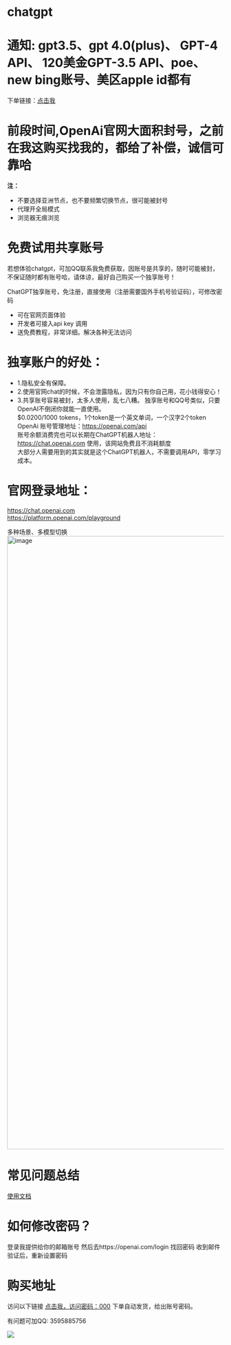 # chatgpt
# 通知: gpt3.5、gpt 4.0(plus)、 GPT-4 API、 120美金GPT-3.5 API、poe、new bing账号、美区apple id都有


下单链接：[点击我](https://gpt.vip.coding3min.com)

# 前段时间,OpenAi官网大面积封号，之前在我这购买找我的，都给了补偿，诚信可靠哈
**注：** 
 - 不要选择亚洲节点，也不要频繁切换节点，很可能被封号
 - 代理开全局模式
 - 浏览器无痕浏览

# 免费试用共享账号
若想体验chatgpt，可加QQ联系我免费获取，因账号是共享的，随时可能被封，不保证随时都有账号哈，请体谅，最好自己购买一个独享账号！


ChatGPT独享账号，免注册，直接使用（注册需要国外手机号验证码），可修改密码 
- 可在官网页面体验
- 开发者可接入api key 调用
- 送免费教程，非常详细。解决各种无法访问
# 独享账户的好处：
- 1.隐私安全有保障。
- 2.使用官网chat的时候，不会泄露隐私，因为只有你自己用，花小钱得安心！
- 3.共享账号容易被封，太多人使用，乱七八糟。
独享账号和QQ号类似，只要OpenAI不倒闭你就能一直使用。      
$0.0200/1000 tokens，1个token是一个英文单词，一个汉字2个token    
OpenAi 账号管理地址：https://openai.com/api    
账号余额消费完也可以长期在ChatGPT机器人地址：https://chat.openai.com 使用，该网站免费且不消耗额度     
大部分人需要用到的其实就是这个ChatGPT机器人，不需要调用API，零学习成本。

# 官网登录地址：
https://chat.openai.com   
https://platform.openai.com/playground    

多种场景、多模型切换   
<img width="1424" alt="image" src="https://user-images.githubusercontent.com/37654647/223651668-98b916ef-d2b0-4ded-962d-7dbb3a69aae4.png">   

# 常见问题总结

[使用文档](https://www-jiker-com.feishu.cn/docx/D1pzd26RloK7imxbFt5chRd6nsz)

# 如何修改密码？
登录我提供给你的邮箱账号
然后去https://openai.com/login 找回密码
收到邮件验证后，重新设置密码

# 购买地址
访问以下链接 [点击我，访问密码：000](https://gpt.vip.coding3min.com) 下单自动发货，给出账号密码。

有问题可加QQ: 3595885756


![](https://user-images.githubusercontent.com/37654647/223638487-b4e7b3a3-b519-4f48-ac93-4d11fb027bfc.png)




